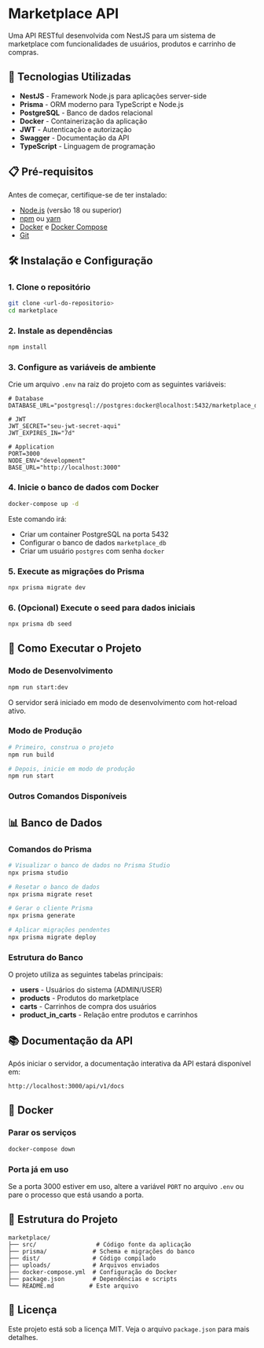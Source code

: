 # Marketplace API

Uma API RESTful desenvolvida com NestJS para um sistema de marketplace com funcionalidades de usuários, produtos e carrinho de compras.

## 🚀 Tecnologias Utilizadas

- **NestJS** - Framework Node.js para aplicações server-side
- **Prisma** - ORM moderno para TypeScript e Node.js
- **PostgreSQL** - Banco de dados relacional
- **Docker** - Containerização da aplicação
- **JWT** - Autenticação e autorização
- **Swagger** - Documentação da API
- **TypeScript** - Linguagem de programação

## 📋 Pré-requisitos

Antes de começar, certifique-se de ter instalado:

- [Node.js](https://nodejs.org/) (versão 18 ou superior)
- [npm](https://www.npmjs.com/) ou [yarn](https://yarnpkg.com/)
- [Docker](https://www.docker.com/) e [Docker Compose](https://docs.docker.com/compose/)
- [Git](https://git-scm.com/)

## 🛠️ Instalação e Configuração

### 1. Clone o repositório

```bash
git clone <url-do-repositorio>
cd marketplace
```

### 2. Instale as dependências

```bash
npm install
```

### 3. Configure as variáveis de ambiente

Crie um arquivo `.env` na raiz do projeto com as seguintes variáveis:

```env
# Database
DATABASE_URL="postgresql://postgres:docker@localhost:5432/marketplace_db"

# JWT
JWT_SECRET="seu-jwt-secret-aqui"
JWT_EXPIRES_IN="7d"

# Application
PORT=3000
NODE_ENV="development"
BASE_URL="http://localhost:3000"
```

### 4. Inicie o banco de dados com Docker

```bash
docker-compose up -d
```

Este comando irá:
- Criar um container PostgreSQL na porta 5432
- Configurar o banco de dados `marketplace_db`
- Criar um usuário `postgres` com senha `docker`

### 5. Execute as migrações do Prisma

```bash
npx prisma migrate dev
```

### 6. (Opcional) Execute o seed para dados iniciais

```bash
npx prisma db seed
```

## 🚀 Como Executar o Projeto

### Modo de Desenvolvimento

```bash
npm run start:dev
```

O servidor será iniciado em modo de desenvolvimento com hot-reload ativo.

### Modo de Produção

```bash
# Primeiro, construa o projeto
npm run build

# Depois, inicie em modo de produção
npm run start
```

### Outros Comandos Disponíveis

## 📊 Banco de Dados

### Comandos do Prisma

```bash
# Visualizar o banco de dados no Prisma Studio
npx prisma studio

# Resetar o banco de dados
npx prisma migrate reset

# Gerar o cliente Prisma
npx prisma generate

# Aplicar migrações pendentes
npx prisma migrate deploy
```

### Estrutura do Banco

O projeto utiliza as seguintes tabelas principais:
- **users** - Usuários do sistema (ADMIN/USER)
- **products** - Produtos do marketplace
- **carts** - Carrinhos de compra dos usuários
- **product_in_carts** - Relação entre produtos e carrinhos

## 📚 Documentação da API

Após iniciar o servidor, a documentação interativa da API estará disponível em:

```
http://localhost:3000/api/v1/docs
```

## 🐳 Docker

### Parar os serviços

```bash
docker-compose down
```
### Porta já em uso

Se a porta 3000 estiver em uso, altere a variável `PORT` no arquivo `.env` ou pare o processo que está usando a porta.

## 📝 Estrutura do Projeto

```
marketplace/
├── src/                 # Código fonte da aplicação
├── prisma/             # Schema e migrações do banco
├── dist/               # Código compilado
├── uploads/            # Arquivos enviados
├── docker-compose.yml  # Configuração do Docker
├── package.json        # Dependências e scripts
└── README.md          # Este arquivo
```

## 📄 Licença

Este projeto está sob a licença MIT. Veja o arquivo `package.json` para mais detalhes.
